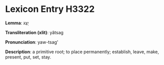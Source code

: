# Lexicon Entry H3322

**Lemma**: יָצַג

**Transliteration (xlit)**: yâtsag

**Pronunciation**: yaw-tsag'

**Description**:
a primitive root; to place permanently; establish, leave, make, present, put, set, stay.
